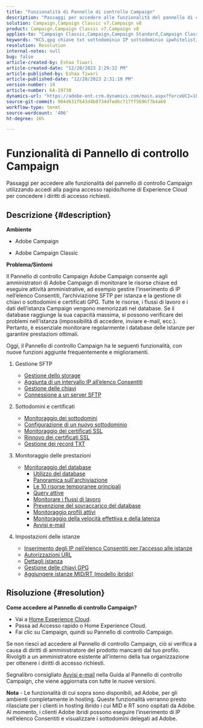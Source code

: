 ```yaml
---
title: "Funzionalità di Pannello di controllo Campaign"
description: "Passaggi per accedere alle funzionalità del pannello di controllo"
solution: Campaign,Campaign Classic v7,Campaign v8
product: Campaign,Campaign Classic v7,Campaign v8
applies-to: "Campaign Classic,Campaign,Campaign Standard,Campaign Classic v7,Campaign v8"
keywords: "KCS,gpg chiave txt sottodominio IP sottodominio ipwhitelisting ipallowlisting ip allow listing delega del flusso di lavoro del database cname csr ssl sftp txt url autorizzazione monitoraggio throughput"
resolution: Resolution
internal-notes: null
bug: false
article-created-by: Eshaa Tiwari
article-created-date: "12/20/2023 2:29:32 PM"
article-published-by: Eshaa Tiwari
article-published-date: "12/20/2023 2:31:10 PM"
version-number: 10
article-number: KA-19730
dynamics-url: "https://adobe-ent.crm.dynamics.com/main.aspx?forceUCI=1&pagetype=entityrecord&etn=knowledgearticle&id=62ed2b2d-449f-ee11-be37-6045bd0065f9"
source-git-commit: 904d631fb43d4b0734dfed6c717ff5696f7b4a60
workflow-type: tm+mt
source-wordcount: '406'
ht-degree: 16%

---
```


# Funzionalità di Pannello di controllo Campaign


Passaggi per accedere alle funzionalità del pannello di controllo Campaign utilizzando accedi alla pagina accesso rapido/home di Experience Cloud per concedere i diritti di accesso richiesti.

## Descrizione {#description}


<b>Ambiente</b>

- Adobe Campaign

- Adobe Campaign Classic

<b>Problema/Sintomi</b>

Il Pannello di controllo Campaign Adobe Campaign consente agli amministratori di Adobe Campaign di monitorare le risorse chiave ed eseguire attività amministrative, ad esempio gestire l’inserimento di IP nell’elenco Consentiti, l’archiviazione SFTP per istanza e la gestione di chiavi o sottodomini e certificati GPG. Tutte le risorse, i flussi di lavoro e i dati dell’istanza Campaign vengono memorizzati nel database. Se il database raggiunge la sua capacità massima, si possono verificare dei problemi nell’istanza (impossibilità di accedere, inviare e-mail, ecc.). Pertanto, è essenziale monitorare regolarmente i database delle istanze per garantire prestazioni ottimali.

Oggi, il Pannello di controllo Campaign ha le seguenti funzionalità, con nuove funzioni aggiunte frequentemente e miglioramenti.

1. Gestione SFTP
   - [Gestione dello storage](https://experienceleague.adobe.com/docs/control-panel/using/sftp-management/sftp-storage-management.html?lang=en)
   - [Aggiunta di un intervallo IP all’elenco Consentiti](https://experienceleague.adobe.com/docs/control-panel/using/sftp-management/ip-range-allow-listing.html?lang=en)
   - [Gestione delle chiavi](https://experienceleague.adobe.com/docs/control-panel/using/sftp-management/key-management.html?lang=en)
   - [Connessione a un server SFTP](https://experienceleague.adobe.com/docs/control-panel/using/sftp-management/logging-into-sftp-server.html?lang=en)
2. Sottodomini e certificati
   - [Monitoraggio dei sottodomini](https://experienceleague.adobe.com/docs/control-panel/using/subdomains-and-certificates/monitoring-subdomains.html?lang=en)
   - [Configurazione di un nuovo sottodominio](https://experienceleague.adobe.com/docs/control-panel/using/subdomains-and-certificates/setting-up-new-subdomain.html?lang=it)
   - [Monitoraggio dei certificati SSL](https://experienceleague.adobe.com/docs/control-panel/using/subdomains-and-certificates/monitoring-ssl-certificates.html?lang=en)
   - [Rinnovo dei certificati SSL](https://experienceleague.adobe.com/docs/control-panel/using/subdomains-and-certificates/renewing-subdomain-certificate.html?lang=it)
   - [Gestione dei record TXT](https://experienceleague.adobe.com/docs/control-panel/using/subdomains-and-certificates/managing-txt-records.html?lang=en)
3. Monitoraggio delle prestazioni
   - [Monitoraggio del database](https://experienceleague.adobe.com/docs/control-panel/using/performance-monitoring/database-monitoring/database-monitoring.html?lang=it)
      - [Utilizzo del database](https://experienceleague.adobe.com/docs/control-panel/using/performance-monitoring/database-monitoring/database-utilization.html?lang=en)
      - [Panoramica sull&#39;archiviazione](https://experienceleague.adobe.com/docs/control-panel/using/performance-monitoring/database-monitoring/database-storage-overview.html?lang=en)
      - [Le 10 risorse temporanee principali](https://experienceleague.adobe.com/docs/control-panel/using/performance-monitoring/database-monitoring/database-top-ten-resources.html?lang=en)
      - [Query attive](https://experienceleague.adobe.com/docs/control-panel/using/performance-monitoring/database-monitoring/database-active-queries.html?lang=en)
      - [Monitorare i flussi di lavoro](https://experienceleague.adobe.com/docs/control-panel/using/performance-monitoring/database-monitoring/workflow-monitoring.html?lang=it)
      - [Prevenzione del sovraccarico del database](https://experienceleague.adobe.com/docs/control-panel/using/performance-monitoring/database-monitoring/database-preventing-overload.html?lang=en)
      - [Monitoraggio profili attivi](https://experienceleague.adobe.com/docs/control-panel/using/performance-monitoring/active-profiles-monitoring.html?lang=en)
      - [Monitoraggio della velocità effettiva e della latenza](https://experienceleague.adobe.com/docs/control-panel/using/performance-monitoring/thoughputs-latencies.html?lang=en)
      - [Avvisi e-mail](https://experienceleague.adobe.com/docs/control-panel/using/alerts-events/email-alerting.html?lang=en)
4. Impostazioni delle istanze

   - [Inserimento degli IP nell’elenco Consentiti per l’accesso alle istanze](https://experienceleague.adobe.com/docs/control-panel/using/instances-settings/ip-allow-listing-instance-access.html?lang=en)
   - [Autorizzazioni URL](https://experienceleague.adobe.com/docs/control-panel/using/instances-settings/url-permissions.html?lang=en)
   - [Dettagli istanza](https://experienceleague.adobe.com/docs/control-panel/using/instances-settings/instance-details.html?lang=en)
   - [Gestione delle chiavi GPG](https://experienceleague.adobe.com/docs/control-panel/using/instances-settings/gpg-keys-management.html?lang=en)
   - [Aggiungere istanze MID/RT (modello ibrido)](https://experienceleague.adobe.com/docs/control-panel/using/instances-settings/external-accounts.html?lang=en)



## Risoluzione {#resolution}


<b>Come accedere al Pannello di controllo Campaign? </b>

- Vai a [Home Experience Cloud](https://experiencecloud.adobe.com).
- Passa ad Accesso rapido o Home Experience Cloud.
- Fai clic su Campaign, quindi su Pannello di controllo Campaign.


Se non riesci ad accedere al Pannello di controllo Campaign, ciò si verifica a causa di diritti di amministratore del prodotto mancanti dal tuo profilo. Rivolgiti a un amministratore esistente all’interno della tua organizzazione per ottenere i diritti di accesso richiesti.

Segnalibro consigliato [Avvisi e-mail](https://experienceleague.adobe.com/docs/control-panel/using/alerts-events/email-alerting.html) nella Guida al Pannello di controllo Campaign, che viene aggiornata con tutte le nuove versioni.

<b>Nota</b> - Le funzionalità di cui sopra sono disponibili, ad Adobe, per gli ambienti completamente in hosting. Queste funzionalità verranno presto rilasciate per i clienti in hosting ibrido i cui MID e RT sono ospitati da Adobe. Al momento, i clienti Adobe ibridi possono eseguire l’inserimento di IP nell’elenco Consentiti e visualizzare i sottodomini delegati ad Adobe.

